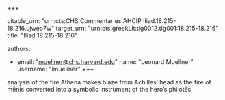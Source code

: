 +++


citable_urn: "urn:cts:CHS:Commentaries.AHCIP:Iliad.18.215-18.216.ujweo7w"
target_urn: "urn:cts:greekLit:tlg0012.tlg001:18.215-18.216"
title: "Iliad 18.215-18.216"

authors:
- email: "muellner@chs.harvard.edu"
  name: "Leonard Muellner"
  username: "lmuellner"
+++

<p>analysis of the fire Athena makes blaze from Achilles’ head as the fire of mēnis converted into a symbolic instrument of the hero’s philotēs</p>